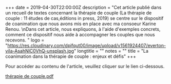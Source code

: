 +++
date = 2019-04-30T22:00:00Z
description = "Cet article publié dans un recueil de textes concernant la thérapie de couple (La thérapie de couple : 11 études de cas,éditions in press, 2019) se centre sur le dispositif de coanimation que nous avons mis en place avec ma consoeur Karine Renou.  \nDans cet article, nous expliquons, à l'aide d'exemples concrets, comment ce dispositif nous aide à accompagner les couples que nous recevons. "
logo = "https://res.cloudinary.com/dpjfqut00/image/upload/v1561924407/everton-vila-AsahNlC0VhQ-unsplash.jpg"
longtitle = ""
notes = ""
title = "La coanimation dans la thérapie de couple : enjeux et défis"
+++

Pour accéder au contenu de l'article, veuillez cliquer sur le lien ci-dessous.

[thérapie de couple.pdf](https://res.cloudinary.com/dpjfqut00/w_900/v1561923832/the%CC%81rapie%20de%20couple.pdf "thérapie de couple.pdf")
